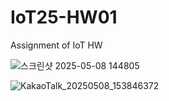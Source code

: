 # IoT25-HW01
Assignment of IoT HW

![스크린샷 2025-05-08 144805](https://github.com/user-attachments/assets/8ff8ebc1-9a70-482d-96cb-27a021b90fbf)


![KakaoTalk_20250508_153846372](https://github.com/user-attachments/assets/dddcdfb0-61b6-411b-ab39-bcdc53dd9507)
